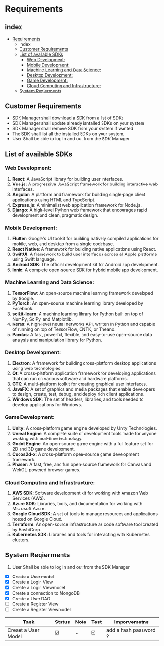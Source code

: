 # Requirements

## index
- [Requirements](#requirements)
  - [index](#index)
  - [Customer Requirements](#customer-requirements)
  - [List of available SDKs](#list-of-available-sdks)
    - [Web Development:](#web-development)
    - [Mobile Development:](#mobile-development)
    - [Machine Learning and Data Science:](#machine-learning-and-data-science)
    - [Desktop Development:](#desktop-development)
    - [Game Development:](#game-development)
    - [Cloud Computing and Infrastructure:](#cloud-computing-and-infrastructure)
  - [System Reqierments](#system-reqierments)


## Customer Requirements 
* SDK Manager shall download a SDK from a list of SDKs
* SDK Manager shall update already isntalled SDKs on your system
* SDK Manager shall remove SDK from your system if wanted
* The SDK shall list all the installed SDKs on your system.
* User Shall be able to log in and out from the SDK Manager


## List of available SDKs
### Web Development:
1. **React**: A JavaScript library for building user interfaces.
2. **Vue.js**: A progressive JavaScript framework for building interactive web interfaces.
3. **Angular**: A platform and framework for building single-page client applications using HTML and TypeScript.
4. **Express.js**: A minimalist web application framework for Node.js.
5. **Django**: A high-level Python web framework that encourages rapid development and clean, pragmatic design.

### Mobile Development:
1. **Flutter**: Google's UI toolkit for building natively compiled applications for mobile, web, and desktop from a single codebase.
2. **React Native**: A framework for building native applications using React.
3. **SwiftUI**: A framework to build user interfaces across all Apple platforms using Swift language.
4. **Android SDK**: The official development kit for Android app development.
5. **Ionic**: A complete open-source SDK for hybrid mobile app development.

### Machine Learning and Data Science:
1. **TensorFlow**: An open-source machine learning framework developed by Google.
2. **PyTorch**: An open-source machine learning library developed by Facebook.
3. **scikit-learn**: A machine learning library for Python built on top of NumPy, SciPy, and Matplotlib.
4. **Keras**: A high-level neural networks API, written in Python and capable of running on top of TensorFlow, CNTK, or Theano.
5. **Pandas**: A fast, powerful, flexible, and easy-to-use open-source data analysis and manipulation library for Python.

### Desktop Development:
1. **Electron**: A framework for building cross-platform desktop applications using web technologies.
2. **Qt**: A cross-platform application framework for developing applications that can run on various software and hardware platforms.
3. **GTK**: A multi-platform toolkit for creating graphical user interfaces.
4. **JavaFX**: A set of graphics and media packages that enable developers to design, create, test, debug, and deploy rich client applications.
5. **Windows SDK**: The set of headers, libraries, and tools needed to develop applications for Windows.

### Game Development:
1. **Unity**: A cross-platform game engine developed by Unity Technologies.
2. **Unreal Engine**: A complete suite of development tools made for anyone working with real-time technology.
3. **Godot Engine**: An open-source game engine with a full feature set for 2D and 3D game development.
4. **Cocos2d-x**: A cross-platform open-source game development framework.
5. **Phaser**: A fast, free, and fun open-source framework for Canvas and WebGL-powered browser games.

### Cloud Computing and Infrastructure:
1. **AWS SDK**: Software development kit for working with Amazon Web Services (AWS).
2. **Azure SDK**: Libraries, tools, and documentation for working with Microsoft Azure.
3. **Google Cloud SDK**: A set of tools to manage resources and applications hosted on Google Cloud.
4. **Terraform**: An open-source infrastructure as code software tool created by HashiCorp.
5. **Kubernetes SDK**: Libraries and tools for interacting with Kubernetes clusters.

## System Reqierments

1. User Shall be able to log in and out from the SDK Manager



- [x] Create a User model
- [x] Create a Login View 
- [x] Create a Login Viewmodel
- [x] Create a connection to MongoDB
- [x] Create a User DAO 
- [ ] Create a Register View
- [ ] Create a Register Viewmodel

| Task | Status | Note| Test| Imporvemetns|
|------|-----------|-----------|------| ----- |
| Creaet a User Model | :ballot_box_with_check:| - | :ballot_box_with_check:| add a hash password ?|




